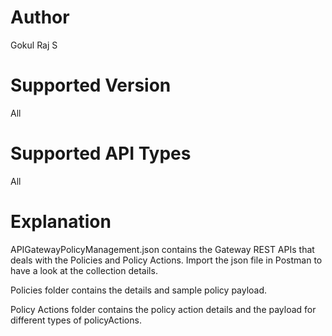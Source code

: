 # Author
Gokul Raj S

# Supported Version
All

# Supported API Types
All

# Explanation
APIGatewayPolicyManagement.json contains the Gateway REST APIs that deals with the Policies and Policy Actions.
Import the json file in Postman to have a look at the collection details.

Policies folder contains the details and sample policy payload.

Policy Actions folder contains the policy action details and the payload for different types of policyActions.
